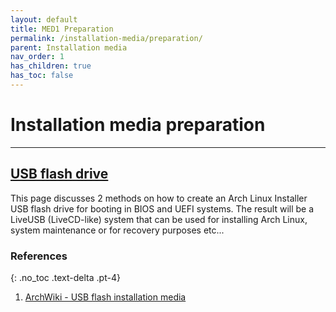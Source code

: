 ```yaml
---
layout: default
title: MED1 Preparation
permalink: /installation-media/preparation/
parent: Installation media
nav_order: 1
has_children: true
has_toc: false
---
```


# Installation media preparation

---

## [USB flash drive](/Andromeda/installation-media/preparation/usb-flash-drive/)

This page discusses 2 methods on how to create an Arch Linux Installer USB flash drive for booting in BIOS and UEFI systems. The result will be a LiveUSB (LiveCD-like) system that can be used for installing Arch Linux, system maintenance or for recovery purposes etc...

### References
{: .no_toc .text-delta .pt-4}

1. [ArchWiki - USB flash installation media](https://wiki.archlinux.org/index.php/USB_flash_installation_media)
